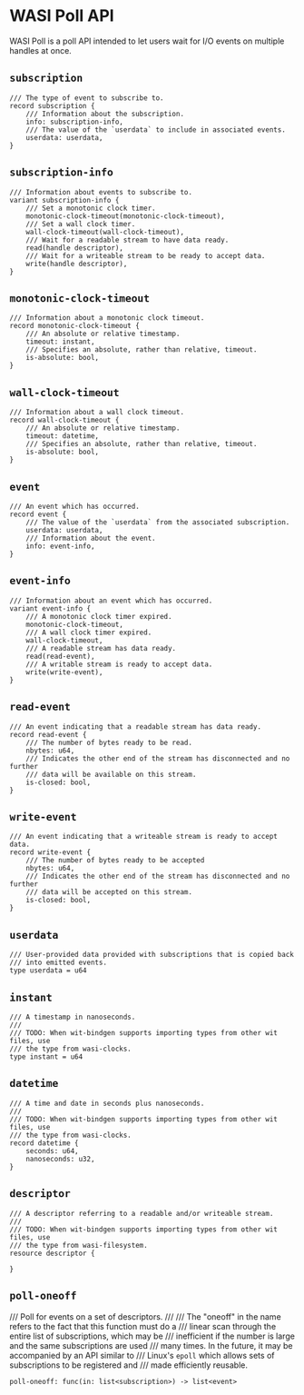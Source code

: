 # WASI Poll API

WASI Poll is a poll API intended to let users wait for I/O events on
multiple handles at once.

## `subscription`
```wit
/// The type of event to subscribe to.
record subscription {
    /// Information about the subscription.
    info: subscription-info,
    /// The value of the `userdata` to include in associated events.
    userdata: userdata,
}
```

## `subscription-info`
```wit
/// Information about events to subscribe to.
variant subscription-info {
    /// Set a monotonic clock timer.
    monotonic-clock-timeout(monotonic-clock-timeout),
    /// Set a wall clock timer.
    wall-clock-timeout(wall-clock-timeout),
    /// Wait for a readable stream to have data ready.
    read(handle descriptor),
    /// Wait for a writeable stream to be ready to accept data.
    write(handle descriptor),
}
```

## `monotonic-clock-timeout`
```wit
/// Information about a monotonic clock timeout.
record monotonic-clock-timeout {
    /// An absolute or relative timestamp.
    timeout: instant,
    /// Specifies an absolute, rather than relative, timeout.
    is-absolute: bool,
}
```

## `wall-clock-timeout`
```wit
/// Information about a wall clock timeout.
record wall-clock-timeout {
    /// An absolute or relative timestamp.
    timeout: datetime,
    /// Specifies an absolute, rather than relative, timeout.
    is-absolute: bool,
}
```

## `event`
```wit
/// An event which has occurred.
record event {
    /// The value of the `userdata` from the associated subscription.
    userdata: userdata,
    /// Information about the event.
    info: event-info,
}
```

## `event-info`
```wit
/// Information about an event which has occurred.
variant event-info {
    /// A monotonic clock timer expired.
    monotonic-clock-timeout,
    /// A wall clock timer expired.
    wall-clock-timeout,
    /// A readable stream has data ready.
    read(read-event),
    /// A writable stream is ready to accept data.
    write(write-event),
}
```

## `read-event`
```wit
/// An event indicating that a readable stream has data ready.
record read-event {
    /// The number of bytes ready to be read.
    nbytes: u64,
    /// Indicates the other end of the stream has disconnected and no further
    /// data will be available on this stream.
    is-closed: bool,
}
```

## `write-event`
```wit
/// An event indicating that a writeable stream is ready to accept data.
record write-event {
    /// The number of bytes ready to be accepted
    nbytes: u64,
    /// Indicates the other end of the stream has disconnected and no further
    /// data will be accepted on this stream.
    is-closed: bool,
}
```

## `userdata`
```wit
/// User-provided data provided with subscriptions that is copied back
/// into emitted events.
type userdata = u64
```

## `instant`
```wit
/// A timestamp in nanoseconds.
///
/// TODO: When wit-bindgen supports importing types from other wit files, use
/// the type from wasi-clocks.
type instant = u64
```

## `datetime`
```wit
/// A time and date in seconds plus nanoseconds.
///
/// TODO: When wit-bindgen supports importing types from other wit files, use
/// the type from wasi-clocks.
record datetime {
    seconds: u64,
    nanoseconds: u32,
}
```

## `descriptor`
```wit
/// A descriptor referring to a readable and/or writeable stream.
///
/// TODO: When wit-bindgen supports importing types from other wit files, use
/// the type from wasi-filesystem.
resource descriptor {
```

```wit
}
```

## `poll-oneoff`
/// Poll for events on a set of descriptors.
///
/// The "oneoff" in the name refers to the fact that this function must do a
/// linear scan through the entire list of subscriptions, which may be
/// inefficient if the number is large and the same subscriptions are used
/// many times. In the future, it may be accompanied by an API similar to
/// Linux's `epoll` which allows sets of subscriptions to be registered and
/// made efficiently reusable.
```wit
poll-oneoff: func(in: list<subscription>) -> list<event>
```
